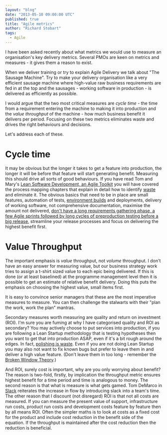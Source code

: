 ```yaml
---
layout: "blog"
date: "2013-05-10 09:00:00 UTC"
published: true
title: "Agile metrics"
author: "Richard Stobart"
tags:
  - Agile
---
```


I have been asked recently about what metrics we would use to measure an organisation's key delivery metrics.  Several PMOs are keen on metrics and measures - it gives them a reason to exist.

When we deliver training or try to explain Agile Delivery we talk about "The Sausage Machine".  Try to make your delivery organisation like a very efficient sausage machine where high-value raw business requirements are fed in at the top and the sausages - working software in production - is delivered as efficiently as possible.

I would argue that the two most critical measures are *cycle time* - the time from a requirement entering the machine to making it into production and the *value throughput* of the machine - how much business benefit it delivers per period.  Focusing on these two metrics eliminates waste and drives the right behaviours and decisions.  

Let's address each of these.  

# Cycle time
It may be obvious but the longer it takes to get a feature into production, the longer it will be before that feature will start generating benefit.  Measuring this should drive all sorts of good behaviours.  If you have read Tom and Mary's [Lean Software Development, an Agile Toolkit](http://www.amazon.co.uk/Lean-Software-Development-Agile-Toolkit/dp/0321150783/ref=la_B001IGNU3O_1_1?ie=UTF8&qid=1368103973&sr=1-1) you will have covered the process mapping chapters that explain in detail how to identify [waste](http://www.emsstrategies.com/dm090203article2.html) and eliminate it.  The obvious basics that need to be in place are small features, automation of tests, [environment builds](https://learnchef.opscode.com) and deployments, delivery of working software, not comprehensive documentation, maximise the amount not delivered, [don't have a long requirements gathering phase, a few Agile sprints followed by long cycles of preproduction testing before a big release](http://www.bigvisible.com/2011/06/the-waterfall-sandwich/), streamline your release processes and focus on delivering the highest benefit first. 

# Value Throughput

The important emphasis is *value* throughput, not *volume* throughput.  I don't have an easy answer for measuring value, but our business strategy work tries to assign a t-shirt sized value to each epic being delivered.  If this is done (or at least baselined) at the programme management level then it is possible to get an estimate of relative benefit delivery.  Doing this puts the emphasis on choosing the highest value, small items first.

 It is easy to convince senior managers that these are the most imperative measures to measure.  You can then challenge the stalwarts with their "plan the work, work the plan" mantras.

Secondary measures worth measuring are quality and return on investment (ROI).  I'm sure you are fuming at why I have categorised quality and ROI as secondary?  You may actively choose to put services into production, if you are following a Lean Startup methodology that is testing hypotheses then you want to get that into production ASAP, even if it's a bit rough around the edges.  In fact, [polishing is waste](http://blog.mattwynne.net/2013/05/09/two-ways-to-react/).  Even if you are not doing Lean Startup you may also not want to fix known bugs but prefer to leave them in and deliver a high value feature. (Don't leave them in too long - remember the [Broken Window Theory](http://www.codinghorror.com/blog/2005/06/the-broken-window-theory.html).)  

And ROI, surely cost is important, why are you only worrying about benefit?  The reason is two-fold, firstly,  by implication the throughput metric ensures highest benefit for a time period and time is analogous to money.  The second reason is that what is measure is what gets gamed.  Tom DeMarco in [Slack](http://www.amazon.co.uk/Slack-Getting-Burnout-Busywork-Efficiency/dp/0932633617) reiterates the increase in flow by introducing slack into a team's time.  The other reason that I discount (not disregard) ROI is that not all costs are measured.  If you can measure the present value of support, infrastructure run costs, product run costs and development costs feature by feature then by all means ROI.  Often the simpler maths is to look at costs as a fixed cost for the product and include cost reduction in the benefit side of the equation.  If the throughput is maintained after the cost reduction then the reduction is beneficial.
